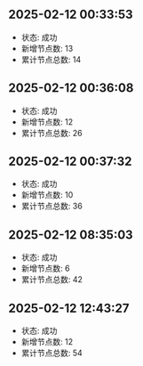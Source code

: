 
## 2025-02-12 00:33:53
- 状态: 成功
- 新增节点数: 13
- 累计节点总数: 14

## 2025-02-12 00:36:08
- 状态: 成功
- 新增节点数: 12
- 累计节点总数: 26

## 2025-02-12 00:37:32
- 状态: 成功
- 新增节点数: 10
- 累计节点总数: 36

## 2025-02-12 08:35:03
- 状态: 成功
- 新增节点数: 6
- 累计节点总数: 42

## 2025-02-12 12:43:27
- 状态: 成功
- 新增节点数: 12
- 累计节点总数: 54

